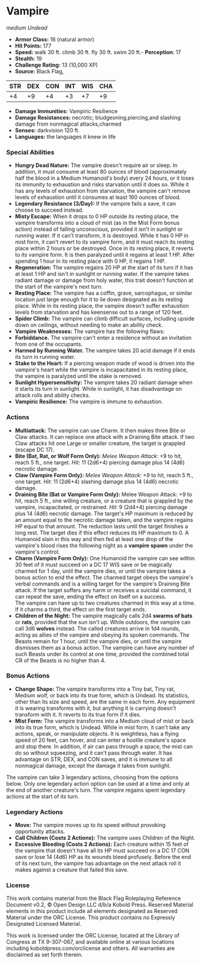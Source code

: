 # Vampire

*medium* *Undead*

- **Armor Class:** 16 (natural armor)
- **Hit Points:** 177 
- **Speed:** walk 30 ft. climb 30 ft. fly 30 ft. swim 20 ft.- **Perception**: 17
- **Stealth**: 19
- **Challenge Rating:** 13 (10,000 XP)
- **Source:** Black Flag,

| STR | DEX | CON | INT | WIS | CHA |
| --- | --- | --- | --- | --- | --- |
| +4 | +9 | +4 | +3 | +7 | +9 |

- **Damage Immunities:** Vampiric Resilience
- **Damage Resistances:** necrotic; bludgeoning,piercing,and slashing damage from nonmagical attacks,charmed
- **Senses:** darkvision 120 ft.
- **Languages:** the languages it knew in life

### Special Abilities

- **Hungry Dead Nature:** The vampire doesn't require air or sleep. In addition, it must consume at least 80 ounces of blood (approximately half the blood in a Medium Humanoid's body) every 24 hours, or it loses its immunity to exhaustion and risks starvation until it does so. While it has any levels of exhaustion from starvation, the vampire can't remove levels of exhaustion until it consumes at least 160 ounces of blood.
- **Legendary Resistance (3/Day):** If the vampire fails a save, it can choose to succeed instead.
- **Misty Escape:** When it drops to 0 HP outside its resting place, the vampire transforms into a cloud of mist (as in the Mist Form bonus action) instead of falling unconscious, provided it isn't in sunlight or running water. If it can't transform, it is destroyed. While it has 0 HP in mist form, it can't revert to its vampire form, and it must reach its resting place within 2 hours or be destroyed. Once in its resting place, it reverts to its vampire form. It is then paralyzed until it regains at least 1 HP. After spending 1 hour in its resting place with 0 HP, it regains 1 HP.
- **Regeneration:** The vampire regains 20 HP at the start of its turn if it has at least 1 HP and isn't in sunlight or running water. If the vampire takes radiant damage or damage from holy water, this trait doesn't function at the start of the vampire's next turn.
- **Resting Place:** The vampire has a coffin, grave, sarcophagus, or similar location just large enough for it to lie down designated as its resting place. While in its resting place, the vampire doesn't suffer exhaustion levels from starvation and has keensense out to a range of 120 feet.
- **Spider Climb:** The vampire can climb difficult surfaces, including upside down on ceilings, without needing to make an ability check.
- **Vampire Weaknesses:** The vampire has the following flaws:
- **Forbiddance.** The vampire can't enter a residence without an invitation from one of the occupants.
- **Harmed by Running Water.** The vampire takes 20 acid damage if it ends its turn in running water.
- **Stake to the Heart:** If a piercing weapon made of wood is driven into the vampire's heart while the vampire is incapacitated in its resting place, the vampire is paralyzed until the stake is removed.
- **Sunlight Hypersensitivity:** The vampire takes 20 radiant damage when it starts its turn in sunlight. While in sunlight, it has disadvantage on attack rolls and ability checks.
- **Vampiric Resilience:** The vampire is immune to exhaustion.

### Actions

- **Multiattack:** The vampire can use Charm. It then makes three Bite or Claw attacks. It can replace one attack with a Draining Bite attack. If two Claw attacks hit one Large or smaller creature, the target is grappled (escape DC 17).
- **Bite (Bat, Rat, or Wolf Form Only):** _Melee Weapon Attack:_ +9 to hit, reach 5 ft., one target. _Hit:_ 11 (2d6+4) piercing damage plus 14 (4d6) necrotic damage.
- **Claw (Vampire Form Only):** _Melee Weapon Attack:_ +9 to hit, reach 5 ft., one target. _Hit:_ 11 (2d6+4) slashing damage plus 14 (4d6) necrotic damage.
- **Draining Bite (Bat or Vampire Form Only):** Melee Weapon Attack: +9 to hit, reach 5 ft., one willing creature, or a creature that is grappled by the vampire, incapacitated, or restrained. _Hit:_ 9 (2d4+4) piercing damage plus 14 (4d6) necrotic damage. The target's HP maximum is reduced by an amount equal to the necrotic damage taken, and the vampire regains HP equal to that amount. The reduction lasts until the target finishes a long rest. The target dies if this effect reduces its HP maximum to 0. A Humanoid slain in this way and then fed at least one drop of the vampire's blood rises the following night as a **vampire spawn** under the vampire's control.
- **Charm (Vampire Form Only):** One Humanoid the vampire can see within 30 feet of it must succeed on a DC 17 WIS save or be magically charmed for 1 day, until the vampire dies, or until the vampire takes a bonus action to end the effect. The charmed target obeys the vampire's verbal commands and is a willing target for the vampire's Draining Bite attack. If the target suffers any harm or receives a suicidal command, it can repeat the save, ending the effect on itself on a success.<br>The vampire can have up to two creatures charmed in this way at a time. If it charms a third, the effect on the first target ends.
- **Children of the Night:** The vampire magically calls 2d4 **swarms of bats** or **rats**, provided that the sun isn't up. While outdoors, the vampire can call 3d6 **wolves** instead. The called creatures arrive in 1d4 rounds, acting as allies of the vampire and obeying its spoken commands. The Beasts remain for 1 hour, until the vampire dies, or until the vampire dismisses them as a bonus action. The vampire can have any number of such Beasts under its control at one time, provided the combined total CR of the Beasts is no higher than 4.

### Bonus Actions

- **Change Shape:** The vampire transforms into a Tiny bat, Tiny rat, Medium wolf, or back into its true form, which is Undead. Its statistics, other than its size and speed, are the same in each form. Any equipment it is wearing transforms with it, but anything it is carrying doesn't transform with it. It reverts to its true form if it dies.
- **Mist Form:** The vampire transforms into a Medium cloud of mist or back into its true form, which is Undead. While in mist form, it can't take any actions, speak, or manipulate objects. It is weightless, has a flying speed of 20 feet, can hover, and can enter a hostile creature's space and stop there. In addition, if air can pass through a space, the mist can do so without squeezing, and it can't pass through water. It has advantage on STR, DEX, and CON saves, and it is immune to all nonmagical damage, except the damage it takes from sunlight.

The vampire can take 3 legendary actions, choosing from the options below. Only one legendary action option can be used at a time and only at the end of another creature's turn. The vampire regains spent legendary actions at the start of its turn.

### Legendary Actions

- **Move:** The vampire moves up to its speed without provoking opportunity attacks.
- **Call Children (Costs 2 Actions):** The vampire uses Children of the Night.
- **Excessive Bleeding (Costs 2 Actions):** Each creature within 15 feet of the vampire that doesn't have all its HP must succeed on a DC 17 CON save or lose 14 (4d6) HP as its wounds bleed profusely. Before the end of its next turn, the vampire has advantage on the next attack roll it makes against a creature that failed this save.


### License

This work contains material from the Black Flag Roleplaying Reference Document v0.2, © Open Design LLC d/b/a Kobold Press. Reserved Material elements in this product include all elements designated as Reserved Material under the ORC License. This product contains no Expressly Designated Licensed Material.

This work is licensed under the ORC License, located at the Library of Congress at TX 9-307-067, and available online at various locations including koboldpress.com/orclicense and others. All warranties are disclaimed as set forth therein.

